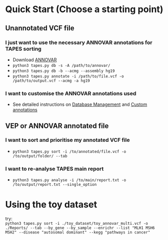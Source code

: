 # Quick Start (Choose a starting point)

## Unannotated VCF file

### I just want to use the necessary ANNOVAR annotations for TAPES sorting
 - Download [ANNOVAR](http://annovar.openbioinformatics.org/en/latest/)
 - ```python3 tapes.py db -s -A /path/to/annovar/```  
 - ```python3 tapes.py db -b --acmg --assembly hg19```
 - ```python3 tapes.py annotate -i /path/to/file.vcf -o /path/to/output.vcf --acmg -a hg19```
### I want to customise the ANNOVAR annotations used
 - See detailed instructions on [Database Management](https://github.com/a-xavier/tapes/wiki/Database-Management#full-database-management) and [Custom annotations](https://github.com/a-xavier/tapes/wiki/Annotate-option#full-annotations-and-db_vcfjson)

## VEP or ANNOVAR annotated file
 ### I want to sort and prioritise my annotated VCF file
 - ```python3 tapes.py sort -i /to/annotated/file.vcf -o /to/output/folder/ --tab```
 ### I want to re-analyse TAPES main report
 - ```python3 tapes.py analyse -i /to/main/report.txt -o /to/output/report.txt --single_option```

# Using the toy dataset  

try:  
```python3 tapes.py sort -i ./toy_dataset/toy_annovar_multi.vcf -o ./Reports/ --tab --by_gene --by_sample --enrichr --list "MLH1 MSH6 MSH2" --disease "autosomal dominant" --kegg "pathways in cancer" ```
 